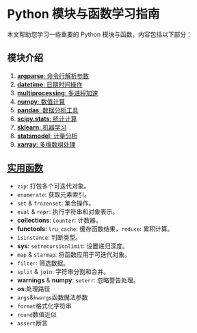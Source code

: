# Python 模块与函数学习指南

本文帮助您学习一些重要的 Python 模块与函数，内容包括以下部分：

## 模块介绍
1. [**argparse**: 命令行解析参数](argparse.py)
2. [**datetime**: 日期时间操作](datetime.py)
3. [**multiprocessing**: 多进程加速](multiprocessing.py)
4. [**numpy**: 数值计算](numpy.py)
5. [**pandas**: 数据分析工具](pandas.py)
6. [**scipy.stats**: 统计计算](scipy.py)
7. [**sklearn**: 机器学习](sklearn.py)
8. [**statsmodel**: 计量分析](statsmodel.py)
9. [**xarray**: 多维数组处理](xarray.py)

## [实用函数](useful_function.py)
- `zip`: 打包多个可迭代对象。
- `enumerate`: 获取元素索引。
- `set` & `frozenset`: 集合操作。
- `eval` & `repr`: 执行字符串和对象表示。
- **collections**: `Counter`: 计数器。
- **functools**: `lru_cache`: 缓存函数结果，`reduce`: 累积计算。
- `isinstance`: 判断类型。
- **sys**: `setrecursionlimit`: 设置递归深度。
- `map` & `starmap`: 将函数应用于可迭代对象。
- `filter`: 筛选数据。
- `split` & `join`: 字符串分割和合并。
- **warnings** & **numpy**: `seterr`: 忽略警告处理。
- **os**:处理路径
- `args`&`kwargs`函数魔法参数
- `format`格式化字符串
- `round`数值近似
- `assert`断言
